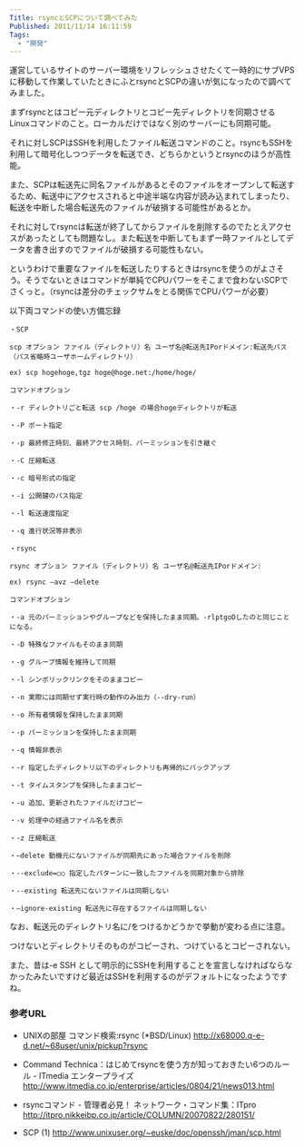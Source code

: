 ```yaml
---
Title: rsyncとSCPについて調べてみた
Published: 2011/11/14 16:11:59
Tags:
  - "開発"
---
```

運営しているサイトのサーバー環境をリフレッシュさせたくて一時的にサブVPSに移動して作業していたときにふとrsyncとSCPの違いが気になったので調べてみました。

まずrsyncとはコピー元ディレクトリとコピー先ディレクトリを同期させるLinuxコマンドのこと。ローカルだけではなく別のサーバーにも同期可能。

それに対しSCPはSSHを利用したファイル転送コマンドのこと。rsyncもSSHを利用して暗号化しつつデータを転送でき、どちらかというとrsyncのほうが高性能。

また、SCPは転送先に同名ファイルがあるとそのファイルをオープンして転送するため、転送中にアクセスされると中途半端な内容が読み込まれてしまったり、転送を中断した場合転送先のファイルが破損する可能性があるとか。

それに対してrsyncは転送が終了してからファイルを削除するのでたとえアクセスがあったとしても問題なし。また転送を中断してもまず一時ファイルとしてデータを書き出すのでファイルが破損する可能性もない。

というわけで重要なファイルを転送したりするときはrsyncを使うのがよさそう。そうでないときはコマンドが単純でCPUパワーをそこまで食わないSCPでさくっと。（rsyncは差分のチェックサムをとる関係でCPUパワーが必要）

以下両コマンドの使い方備忘録

``` text
・SCP

scp オプション ファイル（ディレクトリ）名 ユーザ名@転送先IPorドメイン:転送先パス （パス省略時ユーザホームディレクトリ）

ex) scp hogehoge,tgz hoge@hoge.net:/home/hoge/

コマンドオプション

・-r ディレクトリごと転送 scp /hoge の場合hogeディレクトリが転送

・-P ポート指定

・-p 最終修正時刻、最終アクセス時刻、パーミッションを引き継ぐ

・-C 圧縮転送

・-c 暗号形式の指定

・-i 公開鍵のパス指定

・-l 転送速度指定

・-q 進行状況等非表示

・rsync

rsync オプション ファイル（ディレクトリ）名 ユーザ名@転送先IPorドメイン:

ex) rsync –avz –delete

コマンドオプション

・-a 元のパーミッションやグループなどを保持したまま同期。-rlptgoDしたのと同じことになる。

・-D 特殊なファイルもそのまま同期

・-g グループ情報を維持して同期

・-l シンボリックリンクをそのままコピー

・-n 実際には同期せず実行時の動作のみ出力（--dry-run）

・-o 所有者情報を保持したまま同期

・-p パーミッションを保持したまま同期

・-q 情報非表示

・-r 指定したディレクトリ以下のディレクトリも再帰的にバックアップ

・-t タイムスタンプを保持したままコピー

・-u 追加、更新されたファイルだけコピー

・-v 処理中の経過ファイル名を表示

・-z 圧縮転送

・—delete 動機元にないファイルが同期先にあった場合ファイルを削除

・--exclude=○○ 指定したパターンに一致したファイルを同期対象から排除

・--existing 転送先にないファイルは同期しない

・—ignore-existing 転送先に存在するファイルは同期しない
```

なお、転送元のディレクトリ名に/をつけるかどうかで挙動が変わる点に注意。

つけないとディレクトリそのものがコピーされ、つけているとコピーされない。

また、昔は-e SSH として明示的にSSHを利用することを宣言しなければならなかったみたいですけど最近はSSHを利用するのがデフォルトになったようですね。

### 参考URL

- UNIXの部屋 コマンド検索:rsync (*BSD/Linux)
http://x68000.q-e-d.net/~68user/unix/pickup?rsync

- Command Technica：はじめてrsyncを使う方が知っておきたい6つのルール - ITmedia エンタープライズ
http://www.itmedia.co.jp/enterprise/articles/0804/21/news013.html

- rsyncコマンド - 管理者必見！ ネットワーク・コマンド集：ITpro
http://itpro.nikkeibp.co.jp/article/COLUMN/20070822/280151/

- SCP (1)
http://www.unixuser.org/~euske/doc/openssh/jman/scp.html